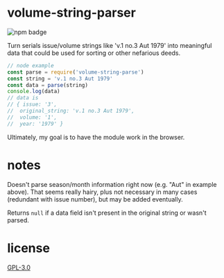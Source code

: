 # volume-string-parser

![npm badge](https://img.shields.io/npm/v/volume-string-parse)

Turn serials issue/volume strings like 'v.1 no.3 Aut 1979' into meaningful data that could be used for sorting or other nefarious deeds.

```js
// node example
const parse = require('volume-string-parse')
const string = 'v.1 no.3 Aut 1979'
const data = parse(string)
console.log(data)
// data is
// { issue: '3',
//  original_string: 'v.1 no.3 Aut 1979',
//  volume: '1',
//  year: '1979' }
```

Ultimately, my goal is to have the module work in the browser.

# notes

Doesn't parse season/month information right now (e.g. "Aut" in example above). That seems really hairy, plus not necessary in many cases (redundant with issue number), but may be added eventually.

Returns `null` if a data field isn't present in the original string or wasn't parsed.

# license

[GPL-3.0](https://www.gnu.org/licenses/gpl-3.0.en.html)
